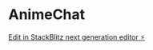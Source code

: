 # AnimeChat

[Edit in StackBlitz next generation editor ⚡️](https://stackblitz.com/~/github.com/kg237t/AnimeChat)